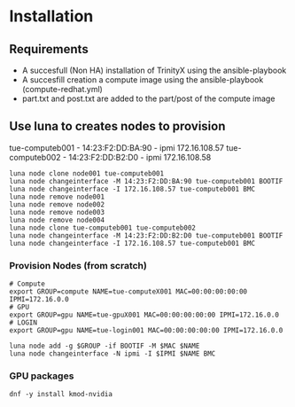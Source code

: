 # Installation

## Requirements

- A succesfull (Non HA) installation of TrinityX using the ansible-playbook
- A succesfill creation a compute image using the ansible-playbook (compute-redhat.yml)
- part.txt and post.txt are added to the part/post of the compute image 

## Use luna to creates nodes to provision

tue-computeb001 - 14:23:F2:DD:BA:90 - ipmi 172.16.108.57
tue-computeb002 - 14:23:F2:DD:B2:D0 - ipmi 172.16.108.58

```shell
luna node clone node001 tue-computeb001 
luna node changeinterface -M 14:23:F2:DD:BA:90 tue-computeb001 BOOTIF
luna node changeinterface -I 172.16.108.57 tue-computeb001 BMC
luna node remove node001
luna node remove node002
luna node remove node003
luna node remove node004
luna node clone tue-computeb001 tue-computeb002 
luna node changeinterface -M 14:23:F2:DD:B2:D0 tue-computeb001 BOOTIF
luna node changeinterface -I 172.16.108.57 tue-computeb001 BMC
```

### Provision Nodes (from scratch)
```shell
# Compute
export GROUP=compute NAME=tue-computeX001 MAC=00:00:00:00:00 IPMI=172.16.0.0
# GPU
export GROUP=gpu NAME=tue-gpuX001 MAC=00:00:00:00:00 IPMI=172.16.0.0
# LOGIN
export GROUP=gpu NAME=tue-login001 MAC=00:00:00:00:00 IPMI=172.16.0.0

luna node add -g $GROUP -if BOOTIF -M $MAC $NAME
luna node changeinterface -N ipmi -I $IPMI $NAME BMC
```

### GPU packages
```
dnf -y install kmod-nvidia
```
